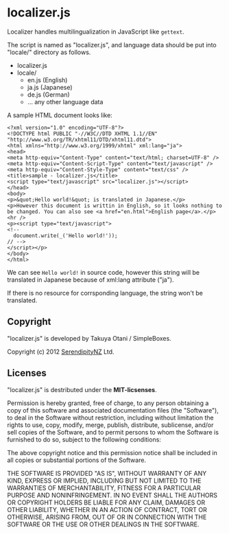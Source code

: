 # localizer.js

Localizer handles multilingualization in JavaScript like `gettext`.

The script is named as "localizer.js", and language data should be put into "locale/" directory as follows.

* localizer.js
* locale/
  * en.js (English)
  * ja.js (Japanese)
  * de.js (German)
  * ... any other language data

A sample HTML document looks like:

    <?xml version="1.0" encoding="UTF-8"?>
    <!DOCTYPE html PUBLIC "-//W3C//DTD XHTML 1.1//EN" "http://www.w3.org/TR/xhtml11/DTD/xhtml11.dtd">
    <html xmlns="http://www.w3.org/1999/xhtml" xml:lang="ja">
    <head>
    <meta http-equiv="Content-Type" content="text/html; charset=UTF-8" />
    <meta http-equiv="Content-Script-Type" content="text/javascript" />
    <meta http-equiv="Content-Style-Type" content="text/css" />
    <title>sample - localizer.js</title>
    <script type="text/javascript" src="localizer.js"></script>
    </head>
    <body>
    <p>&quot;Hello world!&quot; is translated in Japanese.</p>
    <p>However this document is writtin in English, so it looks nothing to be changed. You can also see <a href="en.html">English page</a>.</p>
    <hr />
    <p><script type="text/javascript">
    <!--
      document.write(_('Hello world!'));
    // -->
    </script></p>
    </body>
    </html>

We can see `Hello world!` in source code, however this string will be translated in Japanese because of xml:lang attribute ("ja").

If there is no resource for corrsponding language, the string won't be translated.

## Copyright

"localizer.js" is developed by Takuya Otani / SimpleBoxes.

Copyright (c) 2012 [SerendipityNZ](http://serendipitynz.com/) Ltd. 

## Licenses

"localizer.js" is destributed under the **MIT-licsenses**.

Permission is hereby granted, free of charge, to any person obtaining a copyof this software and associated documentation files (the "Software"), to dealin the Software without restriction, including without limitation the rightsto use, copy, modify, merge, publish, distribute, sublicense, and/or sellcopies of the Software, and to permit persons to whom the Software isfurnished to do so, subject to the following conditions:The above copyright notice and this permission notice shall be included inall copies or substantial portions of the Software.THE SOFTWARE IS PROVIDED "AS IS", WITHOUT WARRANTY OF ANY KIND, EXPRESS ORIMPLIED, INCLUDING BUT NOT LIMITED TO THE WARRANTIES OF MERCHANTABILITY,FITNESS FOR A PARTICULAR PURPOSE AND NONINFRINGEMENT. IN NO EVENT SHALL THEAUTHORS OR COPYRIGHT HOLDERS BE LIABLE FOR ANY CLAIM, DAMAGES OR OTHERLIABILITY, WHETHER IN AN ACTION OF CONTRACT, TORT OR OTHERWISE, ARISING FROM,OUT OF OR IN CONNECTION WITH THE SOFTWARE OR THE USE OR OTHER DEALINGS INTHE SOFTWARE.